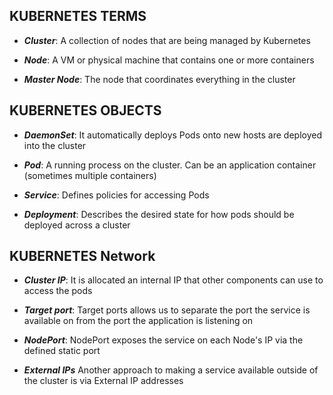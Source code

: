 
## KUBERNETES TERMS

 * **_Cluster_**: A collection of nodes that are being managed by Kubernetes

 * **_Node_**: A VM or physical machine that contains one or more containers

 * **_Master Node_**: The node that coordinates everything in the cluster

## KUBERNETES OBJECTS

 * **_DaemonSet_**: It automatically deploys Pods onto new hosts are deployed into the cluster

 * **_Pod_**: A running process on the cluster. Can be an application container (sometimes multiple containers)

 * **_Service_**: Defines policies for accessing Pods

 * **_Deployment_**: Describes the desired state for how pods should be deployed across a cluster


## KUBERNETES Network

 * **_Cluster IP_**: It is allocated an internal IP that other components can use to access the pods

 * **_Target port_**: Target ports allows us to separate the port the service is available on from the port the application is listening on

 * **_NodePort_**: NodePort exposes the service on each Node's IP via the defined static port

 * **_External IPs_** Another approach to making a service available outside of the cluster is via External IP addresses


